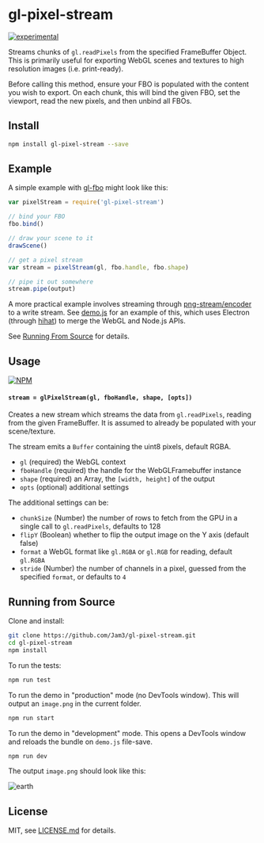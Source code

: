 # gl-pixel-stream

[![experimental](http://badges.github.io/stability-badges/dist/experimental.svg)](http://github.com/badges/stability-badges)

Streams chunks of `gl.readPixels` from the specified FrameBuffer Object. This is primarily useful for exporting WebGL scenes and textures to high resolution images (i.e. print-ready). 

Before calling this method, ensure your FBO is populated with the content you wish to export. On each chunk, this will bind the given FBO, set the viewport, read the new pixels, and then unbind all FBOs.

## Install

```sh
npm install gl-pixel-stream --save
```

## Example

A simple example with [gl-fbo](https://github.com/stackgl/gl-fbo) might look like this:

```js
var pixelStream = require('gl-pixel-stream')

// bind your FBO
fbo.bind()

// draw your scene to it
drawScene()

// get a pixel stream
var stream = pixelStream(gl, fbo.handle, fbo.shape)

// pipe it out somewhere
stream.pipe(output)
```

A more practical example involves streaming through [png-stream/encoder](https://github.com/devongovett/png-stream) to a write stream. See [demo.js](./demo.js) for an example of this, which uses Electron (through [hihat](https://github.com/Jam3/hihat)) to merge the WebGL and Node.js APIs.

See [Running From Source](#running-from-source) for details.

## Usage

[![NPM](https://nodei.co/npm/gl-pixel-stream.png)](https://www.npmjs.com/package/gl-pixel-stream)

#### `stream = glPixelStream(gl, fboHandle, shape, [opts])`

Creates a new stream which streams the data from `gl.readPixels`, reading from the given FrameBuffer. It is assumed to already be populated with your scene/texture.

The stream emits a `Buffer` containing the uint8 pixels, default RGBA.

- `gl` (required) the WebGL context
- `fboHandle` (required) the handle for the WebGLFramebuffer instance
- `shape` (required) an Array, the `[width, height]` of the output
- `opts` (optional) additional settings

The additional settings can be:

- `chunkSize` (Number) the number of rows to fetch from the GPU in a single call to `gl.readPixels`, defaults to 128
- `flipY` (Boolean) whether to flip the output image on the Y axis (default false)
- `format` a WebGL format like `gl.RGBA` or `gl.RGB` for reading, default `gl.RGBA`
- `stride` (Number) the number of channels in a pixel, guessed from the specified `format`, or defaults to `4`

## Running from Source

Clone and install:

```sh
git clone https://github.com/Jam3/gl-pixel-stream.git
cd gl-pixel-stream
npm install
```

To run the tests:

```sh
npm run test
```

To run the demo in "production" mode (no DevTools window). This will output an `image.png` in the current folder.

```sh
npm run start
```

To run the demo in "development" mode. This opens a DevTools window and reloads the bundle on `demo.js` file-save.

```sh
npm run dev
```

The output `image.png` should look like this:

![earth](http://i.imgur.com/ee6nE6i.png)

## License

MIT, see [LICENSE.md](http://github.com/Jam3/gl-pixel-stream/blob/master/LICENSE.md) for details.

